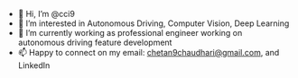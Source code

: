 - 👋 Hi, I’m @cci9
- 👀 I’m interested in Autonomous Driving, Computer Vision, Deep Learning
- 🌱 I’m currently working as professional engineer working on autonomous driving feature development
- 📫 Happy to connect on my email: chetan9chaudhari@gmail.com, and LinkedIn

<!---
cci9/cci9 is a ✨ special ✨ repository because its `README.md` (this file) appears on your GitHub profile.
You can click the Preview link to take a look at your changes.
--->
